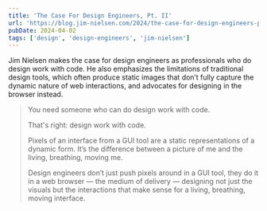 ```yaml
---
title: 'The Case For Design Engineers, Pt. II'
url: 'https://blog.jim-nielsen.com/2024/the-case-for-design-engineers-pt-ii/'
pubDate: 2024-04-02
tags: ['design', 'design-engineers', 'jim-nielsen']
---
```


Jim Nielsen makes the case for design engineers as professionals who do design work with code. He also emphasizes the limitations of traditional design tools, which often produce static images that don’t fully capture the dynamic nature of web interactions, and advocates for designing in the browser instead.

> You need someone who can do design work with code.
>
> That's right: design work with code.
>
> Pixels of an interface from a GUI tool are a static representations of a dynamic form. It’s the difference between a picture of me and the living, breathing, moving me.
>
> Design engineers don’t just push pixels around in a GUI tool, they do it in a web browser — the medium of delivery — designing not just the visuals but the interactions that make sense for a living, breathing, moving interface.

